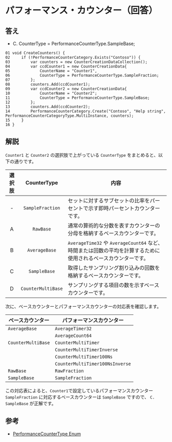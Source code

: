 # パフォーマンス・カウンター（回答）

## 答え

* C. CounterType = PerformanceCounterType.SampleBase;

```CSharp
01 void CreateCounters() {
02     if (!PerformanceCounterCategory.Exists("Contoso")) {
03         var counters = new CounterCreationDataCollection();
04         var ccdCounter1 = new CounterCreationData{
05             CounterName = "Counter1",
06             CounterType = PerformanceCounterType.SampleFraction;
07         };
08         counters.Add(ccdCounter1);
09         var ccdCounter2 = new CounterCreationData{
10             CounterName = "Counter2";
11             CounterType = PerformanceCounterType.SampleBase;
12         };
13         counters.Add(ccdCounter2);
14         PerformanceCounterCategory.Create("Contoso", "Help string", PerformanceCounterCategoryType.MultiInstance, counters);
15     }
16 }
```

## 解説

`Counter1` と `Counter2` の選択肢で上がっている `CounterType` をまとめると、以下の通りです。

| 選択肢 |    CounterType     |                                                      内容                                                      |
| :----: | :----------------: | -------------------------------------------------------------------------------------------------------------- |
|   -    |  `SampleFraction`  | セットに対するサブセットの比率をパーセントで示す即時パーセントカウンターです。                                 |
|   A    |     `RawBase`      | 通常の算術的な分数を表すカウンターの分母を格納するベースカウンターです。                                       |
|   B    |   `AverageBase`    | `AverageTime32` や `AverageCount64` など、時間または回数の平均を計算するために使用されるベースカウンターです。 |
|   C    |    `SampleBase`    | 取得したサンプリング割り込みの回数を格納するベースカウンターです。                                             |
|   D    | `CounterMultiBase` | サンプリングする項目の数を示すベースカウンターです。                                                           |

次に、ベースカウンターとパフォーマンスカウンターの対応表を確認します。

|  ベースカウンター  |    パフォーマンスカウンター     |
| ------------------ | ------------------------------- |
| `AverageBase`      | `AverageTimer32`                |
|                    | `AverageCount64`                |
| `CounterMultiBase` | `CounterMultiTimer`             |
|                    | `CounterMultiTimerInverse`      |
|                    | `CounterMultiTimer100Ns`        |
|                    | `CounterMultiTimer100NsInverse` |
| `RawBase`          | `RawFraction`                   |
| `SampleBase`       | `SampleFraction`                |

この対応表によると、`Counter1`で設定しているパフォーマンスカウンター `SampleFraction` に対応するベースカウンターは `SampleBase` ですので、 `C. SampleBase` が正解です。

## 参考

* [PerformanceCounterType Enum](https://docs.microsoft.com/ja-jp/dotnet/api/system.diagnostics.performancecountertype?view=netframework-4.7.2)
